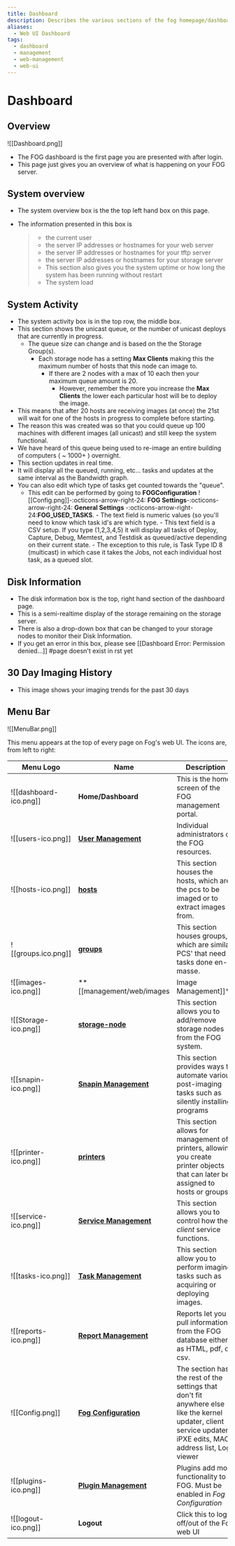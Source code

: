 ```yaml
---
title: Dashboard
description: Describes the various sections of the fog homepage/dashboard
aliases:
  - Web UI Dashboard
tags:
  - dashboard
  - management
  - web-management
  - web-ui
---
```


# Dashboard

## Overview

![[Dashboard.png]]

-   The FOG dashboard is the first page you are presented with after
    login.
-   This page just gives you an overview of what is happening on your
    FOG server.

## System overview

-   The system overview box is the the top left hand box on this page.

-   The information presented in this box is

    > -   the current user
    > -   the server IP addresses or hostnames for your web server
    > -   the server IP addresses or hostnames for your tftp server
    > -   the server IP addresses or hostnames for your storage server
    > -   This section also gives you the system uptime or how long the
    >     system has been running without restart
    > -   The system load

## System Activity

-   The system activity box is in the top row, the middle box.
- This section shows the unicast queue, or the number of unicast deploys that are currently in progress.
	- The queue size can change and is based on the the Storage Group(s).
        -  Each storage node has a setting **Max Clients** making this the maximum number of hosts that this node can image to.
	        - If there are 2 nodes with a max of 10 each then your maximum queue amount is 20.
                - However, remember the more you increase the **Max Clients** the lower each particular host will be to deploy the image.
-   This means that after 20 hosts are receiving images (at once) the
    21st will wait for one of the hosts in progress to complete before
    starting.
-   The reason this was created was so that you could queue up 100
    machines with different images (all unicast) and still keep the
    system functional.
-   We have heard of this queue being used to re-image an entire
    building of computers ( \~ 1000+ ) overnight.
-   This section updates in real time.
-   It will display all the queued, running, etc\... tasks and updates
    at the same interval as the Bandwidth graph.
-   You can also edit which type of tasks get counted towards the "queue".
      -   This edit can be performed by going to 
        **FOGConfiguration** ![[Config.png]]\-:octicons-arrow-right-24: **FOG Settings**\-:octicons-arrow-right-24: **General Settings** \-:octicons-arrow-right-24:**FOG_USED_TASKS**.
        -   The text field is numeric values (so you'll need to know which task id's are which type.
        -   This text field is a CSV setup. If you type (1,2,3,4,5) it will display all tasks of Deploy, Capture, Debug, Memtest, and Testdisk as queued/active depending on their current state.
        -   The exception to this rule, is Task Type ID 8 (multicast) in
            which case it takes the Jobs, not each individual host task,
            as a queued slot.

## Disk Information

-   The disk information box is the top, right hand section of the
    dashboard page.
-   This is a semi-realtime display of the storage remaining on the
    storage server.
-   There is also a drop-down box that can be changed to your storage
    nodes to monitor their Disk Information.
-   If you get an error in this box, please see \[\[Dashboard Error:
    Permission denied\...\]\] #page doesn't exist in rst yet

## 30 Day Imaging History

-   This image shows your imaging trends for the past 30 days

## Menu Bar

![[MenuBar.png]]

This menu appears at the top of every page on Fog's web UI. The icons
are, from left to right:

Menu Logo | Name | Description
---       | --                   | ---
![[dashboard-ico.png]] | **Home/Dashboard** | This is the home screen of the FOG management portal.
 ![[users-ico.png]] | **[User Management](users.md)** |  Individual administrators of the FOG resources.
![[hosts-ico.png]] | **[hosts](hosts.md)** |  This section houses the hosts, which are the pcs to be imaged or to extract images from.
![[groups.ico.png]] | **[groups](groups.md)** | This section houses groups, which are similar PCS' that need tasks done en-masse.
![[images-ico.png]] | **[[management/web/images| Image Management]]** | This section allows you to manage the image files stored on the FOG server.
![[Storage-ico.png]] | **[storage-node](storage-node.md)** | This section allows you to add/remove storage nodes from the FOG system.
![[snapin-ico.png]] | **[Snapin Management](snapins.md)** | This section provides ways to automate various post-imaging tasks such as silently installing programs
![[printer-ico.png]] | **[printers](printers.md)** | This section allows for management of printers, allowing you create printer objects that can later be assigned to hosts or groups.
![[service-ico.png]] | **[Service Management](service.md)** | This section allows you to control how the *client* service functions.
![[tasks-ico.png]] | **[Task Management](tasks.md)** | This section allow you to perform imaging tasks such as acquiring or deploying images.
![[reports-ico.png]] | **[Report Management](reports.md)** | Reports let you pull information from the FOG database either as HTML, pdf, or csv.
![[Config.png]] | **[Fog Configuration](config.md)** | The section has the rest of the settings that don't fit anywhere else like the kernel updater, client service updater, iPXE edits, MAC address list, Log viewer
![[plugins-ico.png]] | **[Plugin Management](plugins.md)** | Plugins add more functionality to FOG. Must be enabled in *Fog Configuration*
![[logout-ico.png]] | **Logout** | Click this to log off/out of the Fog web UI
